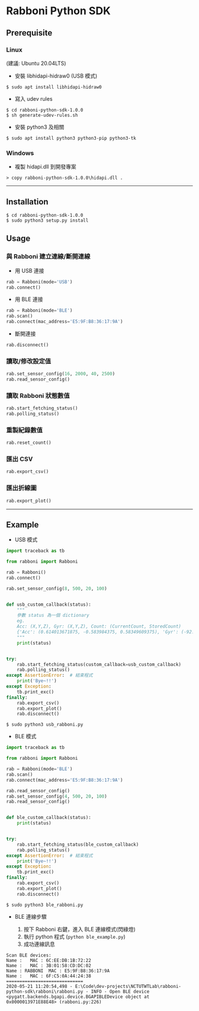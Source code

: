 Rabboni Python SDK
========

Prerequisite
-----

### Linux
(建議: Ubuntu 20.04LTS)

* 安裝 libhidapi-hidraw0 (USB 模式)  
```
$ sudo apt install libhidapi-hidraw0
```
* 寫入 udev rules  
```
$ cd rabboni-python-sdk-1.0.0
$ sh generate-udev-rules.sh
```
* 安裝 python3 及相關  
```
$ sudo apt install python3 python3-pip python3-tk
```

### Windows

* 複製 hidapi.dll 到開發專案
```
> copy rabboni-python-sdk-1.0.0\hidapi.dll .
```

---

Installation
-----

```
$ cd rabboni-python-sdk-1.0.0
$ sudo python3 setup.py install
```

Usage
-----

### 與 Rabboni 建立連線/斷開連線

* 用 USB 連接
``` python
rab = Rabboni(mode='USB')
rab.connect()
```

* 用 BLE 連接
``` python
rab = Rabboni(mode='BLE')
rab.scan()
rab.connect(mac_address='E5:9F:B8:36:17:9A')
```

* 斷開連接
``` python
rab.disconnect()
```

### 讀取/修改設定值

``` python
rab.set_sensor_config(16, 2000, 40, 2500)
rab.read_sensor_config()
```

### 讀取 Rabboni 狀態數值

``` python
rab.start_fetching_status()
rab.polling_status()
```

### 重製紀錄數值

``` python
rab.reset_count()
```

### 匯出 CSV

``` python
rab.export_csv()
```

### 匯出折線圖

``` python
rab.export_plot()
```

---

Example
-----

* USB 模式

``` python
import traceback as tb

from rabboni import Rabboni

rab = Rabboni()
rab.connect()

rab.set_sensor_config(8, 500, 20, 100)


def usb_custom_callback(status):
    """
    參數 status 為一個 dictionary
    eg.
    Acc: (X,Y,Z), Gyr: (X,Y,Z), Count: (CurrentCount, StoredCount)
    {'Acc': (0.614013671875, -0.583984375, 0.58349609375), 'Gyr': (-92.437744140625, -99.212646484375, 0.0152587890625), 'Count': (98, 0)}
    """
    print(status)


try:
    rab.start_fetching_status(custom_callback=usb_custom_callback)
    rab.polling_status()
except AssertionError:  # 結束程式
    print('Bye~!!')
except Exception:
    tb.print_exc()
finally:
    rab.export_csv()
    rab.export_plot()
    rab.disconnect()
```

```
$ sudo python3 usb_rabboni.py
```

* BLE 模式

``` python
import traceback as tb

from rabboni import Rabboni

rab = Rabboni(mode='BLE')
rab.scan()
rab.connect(mac_address='E5:9F:B8:36:17:9A')

rab.read_sensor_config()
rab.set_sensor_config(4, 500, 20, 100)
rab.read_sensor_config()


def ble_custom_callback(status):
    print(status)


try:
    rab.start_fetching_status(ble_custom_callback)
    rab.polling_status()
except AssertionError:  # 結束程式
    print('Bye~!!')
except Exception:
    tb.print_exc()
finally:
    rab.export_csv()
    rab.export_plot()
    rab.disconnect()
```

```
$ sudo python3 ble_rabboni.py
```

* BLE 連線步驟

    1. 按下 Rabboni 右鍵，進入 BLE 連線模式(閃綠燈) 
    2. 執行 python 程式 (`python ble_example.py`)
    3. 成功連線訊息
```
Scan BLE devices:
Name :   MAC : 6C:EE:DB:1B:72:22
Name :   MAC : 3B:01:58:CD:DC:02
Name : RABBONI  MAC : E5:9F:B8:36:17:9A
Name :   MAC : 6F:C5:0A:44:24:38
=============================
2020-05-21 11:20:54,498 - E:\Code\dev-projects\NCTUTWTLab\rabboni-python-sdk\rabboni\rabboni.py - INFO - Open BLE device <pygatt.backends.bgapi.device.BGAPIBLEDevice object at 0x0000013971E88E48> (rabboni.py:226)
```
